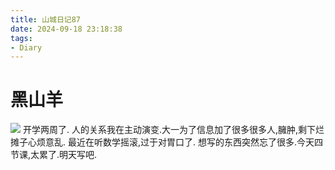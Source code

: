 ```yaml
---
title: 山城日记87
date: 2024-09-18 23:18:38
tags:
- Diary
---
```

<!--more-->
# 黑山羊
![](https://pic.imgdb.cn/item/66eaf02df21886ccc0feaf05.jpg)
开学两周了.
人的关系我在主动演变.大一为了信息加了很多很多人,臃肿,剩下烂摊子心烦意乱.
最近在听数学摇滚,过于对胃口了.
想写的东西突然忘了很多.今天四节课,太累了.明天写吧.